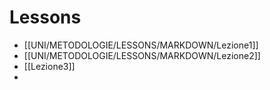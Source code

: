 # Lessons
- [[UNI/METODOLOGIE/LESSONS/MARKDOWN/Lezione1]]
- [[UNI/METODOLOGIE/LESSONS/MARKDOWN/Lezione2]]
- [[Lezione3]]
- 